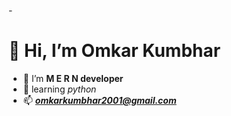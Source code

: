 -<h1> 👋 Hi, I’m Omkar Kumbhar</h1>
- 👀 I’m <b>M E R N developer</b>
- 🌱 learning <i>python</i>
- 📫 <b><i>omkarkumbhar2001@gmail.com</i></b>

<!---
OmkarKumbhar2001/OmkarKumbhar2001 is a ✨ special ✨ repository because its `README.md` (this file) appears on your GitHub profile.
You can click the Preview link to take a look at your changes.
--->

